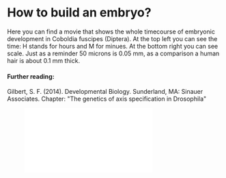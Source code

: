 # How to build an embryo?

Here you can find a movie that shows the whole timecourse of embryonic development in Coboldia fuscipes (Diptera). At the top left you can see the time: H stands for hours and M for minues. At the bottom right you can see scale. Just as a reminder 50 microns is 0.05 mm, as a comparison a human hair is about 0.1 mm thick. 

#### Further reading:

Gilbert, S. F. (2014). Developmental Biology. Sunderland, MA: Sinauer Associates. Chapter: "The genetics of axis specification in Drosophila"

<figure class="video_container">
  <iframe src="17_11_2023_Coboldia_hatching_pos5.mp4" frameborder="0" allowfullscreen="true"> 
</iframe>
</figure>
